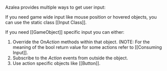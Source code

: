 Azalea provides multiple ways to get user input:

If you need game wide input like mouse position or hovered objects, you can use the static class [[Input Class]].

If you need [[GameObject]] specific input you can either:
1. Override the On*Action* methods within that object. (NOTE: For the meaning of the bool return value for some actions refer to [[Consuming Input]].
2. Subscribe to the *Action* events from outside the object.
3. Use action specific objects like [[Button]].